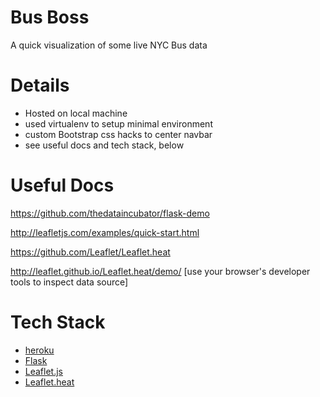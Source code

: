 Bus Boss
===============================================================================
A quick visualization of some live NYC Bus data


Details
===============================================================================
* Hosted on local machine
* used virtualenv to setup minimal environment
* custom Bootstrap css hacks to center navbar
* see useful docs and tech stack, below


Useful Docs
===============================================================================

https://github.com/thedataincubator/flask-demo

http://leafletjs.com/examples/quick-start.html

https://github.com/Leaflet/Leaflet.heat

http://leaflet.github.io/Leaflet.heat/demo/  [use your browser's developer tools to inspect data source]





Tech Stack
===============================================================================
* [heroku](https://www.heroku.com/)
* [Flask](http://leafletjs.com)
* [Leaflet.js](http://leafletjs.com)
* [Leaflet.heat](https://github.com/Leaflet/Leaflet.heat)

